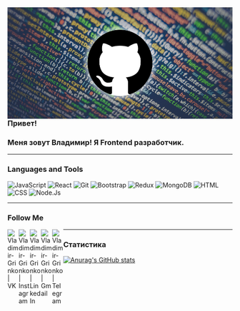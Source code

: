 <img align="left" alt="Vladimir-Grinko | img" height="250" width="850px" src="https://github.com/Vladimir-Grinko/Vladimir-Grinko/blob/main/assets/header.jpeg" />

<hr />

### Привет!

### Меня зовут Владимир! Я Frontend разработчик.

<hr />

### Languages and Tools

![JavaScript](https://img.shields.io/badge/-JavaScript-090909?style=for-the-badge&logo=JavaScript&logoColor=E9D54D)
![React](https://img.shields.io/badge/-React-090909?style=for-the-badge&logo=React&logoColor=097CDB)
![Git](https://img.shields.io/badge/-Git-090909?style=for-the-badge&logo=Git&logoColor=47C5FB)
![Bootstrap](https://img.shields.io/badge/-Bootstrap-090909?style=for-the-badge&logo=Bootstrap&logoColor=47C5FB)
![Redux](https://img.shields.io/badge/-Redux-090909?style=for-the-badge&logo=Redux&logoColor=47C5FB)
![MongoDB](https://img.shields.io/badge/-MongoDB-090909?style=for-the-badge&logo=MongoDB&logoColor=green)
![HTML](https://img.shields.io/badge/-HTML-090909?style=for-the-badge&logo=html&logoColor=orange)
![CSS](https://img.shields.io/badge/-CSS-090909?style=for-the-badge&logo=css&logoColor=informational)
![Node.Js](https://img.shields.io/badge/-Node.Js-090909?style=for-the-badge&logo=Node.js&logoColor=success)

<hr />

### Follow Me

[<img align="left" alt="Vladimir-Grinko | VK" width="25px" src="https://cdn.jsdelivr.net/npm/simple-icons@v3/icons/vk.svg" />][vk]
[<img align="left" alt="Vladimir-Grinko | Instagram" width="25px" src="https://cdn.jsdelivr.net/npm/simple-icons@v3/icons/instagram.svg" />][instagram]
[<img align="left" alt="Vladimir-Grinko | LinkedIn" width="25px" src="https://cdn.jsdelivr.net/npm/simple-icons@v3/icons/linkedin.svg" />][linkedin]
[<img align="left" alt="Vladimir-Grinko | Gmail" width="25px" src="https://cdn.jsdelivr.net/npm/simple-icons@v3/icons/gmail.svg" />][gmail][<img align="left" alt="Vladimir-Grinko | Telegram" width="25px" src="https://cdn.jsdelivr.net/npm/simple-icons@v3/icons/telegram.svg" />][telegram]

<hr />

### Статистика

[![Anurag's GitHub stats](https://github-readme-stats.vercel.app/api?username=Vladimir-Grinko&show_icons=true&theme=radical)](https://github.com/anuraghazra/github-readme-stats)

<br />

[vk]: https://vk.com/steel_afterman
[instagram]: https://instagram.com/vovan_officiall
[linkedin]: https://www.linkedin.com/mwlite/in/
[gmail]: mailto:vladimir.grinko055@gmail.com
[telegram]: https://t.me/grinko_vladimir
